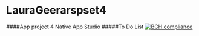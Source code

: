 # LauraGeerarspset4
####App project 4 Native App Studio
#####To Do List
[![BCH compliance](https://bettercodehub.com/edge/badge/LauraGeerars/LauraGeerarspset4?branch=master)](https://bettercodehub.com/)
